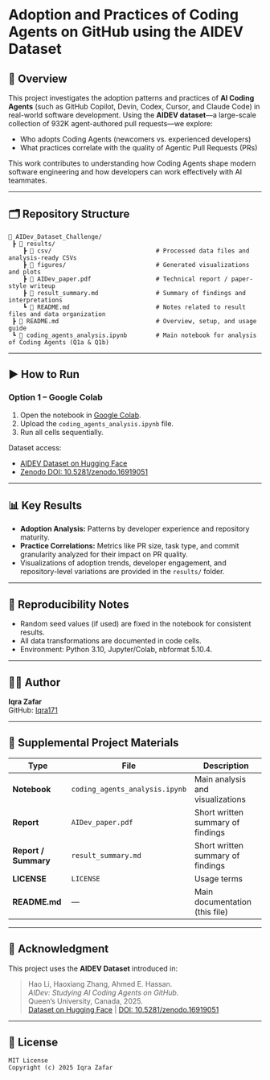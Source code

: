 # Adoption and Practices of Coding Agents on GitHub using the AIDEV Dataset

## 🧠 Overview
This project investigates the adoption patterns and practices of **AI Coding Agents** (such as GitHub Copilot, Devin, Codex, Cursor, and Claude Code) in real-world software development. Using the **AIDEV dataset**—a large-scale collection of 932K agent-authored pull requests—we explore:
- Who adopts Coding Agents (newcomers vs. experienced developers)
- What practices correlate with the quality of Agentic Pull Requests (PRs)

This work contributes to understanding how Coding Agents shape modern software engineering and how developers can work effectively with AI teammates.

---

## 🗂️ Repository Structure
```
📂 AIDev_Dataset_Challenge/
 ┣ 📂 results/
    ┣ 📂 csv/                             # Processed data files and analysis-ready CSVs
    ┣ 📂 figures/                         # Generated visualizations and plots
    ┣ 📜 AIDev_paper.pdf                  # Technical report / paper-style writeup
    ┣ 📜 result_summary.md                # Summary of findings and interpretations
    ┗ 📜 README.md                        # Notes related to result files and data organization
 ┣ 📜 README.md                           # Overview, setup, and usage guide
 ┗ 📜 coding_agents_analysis.ipynb        # Main notebook for analysis of Coding Agents (Q1a & Q1b)

```

---


## ▶️ How to Run

### Option 1 – Google Colab
1. Open the notebook in [Google Colab](https://colab.research.google.com).
2. Upload the `coding_agents_analysis.ipynb` file.
3. Run all cells sequentially.

Dataset access:
- [AIDEV Dataset on Hugging Face](https://huggingface.co/datasets/hao-li/AIDev)
- [Zenodo DOI: 10.5281/zenodo.16919051](https://doi.org/10.5281/zenodo.16919051)

---

## 📊 Key Results
- **Adoption Analysis:** Patterns by developer experience and repository maturity.
- **Practice Correlations:** Metrics like PR size, task type, and commit granularity analyzed for their impact on PR quality.
- Visualizations of adoption trends, developer engagement, and repository-level variations are provided in the `results/` folder.

---

## 🔁 Reproducibility Notes
- Random seed values (if used) are fixed in the notebook for consistent results.
- All data transformations are documented in code cells.
- Environment: Python 3.10, Jupyter/Colab, nbformat 5.10.4.

---

## 👩‍💻 Author
**Iqra Zafar**  
GitHub: [Iqra171](https://github.com/Iqra171)

---

## 🧩 Supplemental Project Materials

| Type | File | Description |
|------|------|--------------|
| **Notebook** | `coding_agents_analysis.ipynb` | Main analysis and visualizations |
| **Report** | `AIDev_paper.pdf` | Short written summary of findings |
| **Report / Summary** | `result_summary.md` | Short written summary of findings |
| **LICENSE** | `LICENSE` | Usage terms |
| **README.md** | — | Main documentation (this file) |

---

## 🪪 Acknowledgment
This project uses the **AIDEV Dataset** introduced in:

> Hao Li, Haoxiang Zhang, Ahmed E. Hassan.  
> *AIDev: Studying AI Coding Agents on GitHub.*  
> Queen’s University, Canada, 2025.  
> [Dataset on Hugging Face](https://huggingface.co/datasets/hao-li/AIDev) | [DOI: 10.5281/zenodo.16919051](https://doi.org/10.5281/zenodo.16919051)

---

## 📜 License

```
MIT License
Copyright (c) 2025 Iqra Zafar
```
